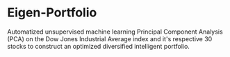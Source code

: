 # Eigen-Portfolio
Automatized unsupervised machine learning Principal Component Analysis (PCA) on the Dow Jones Industrial Average index and it's respective 30 stocks to construct an optimized diversified intelligent portfolio. 
